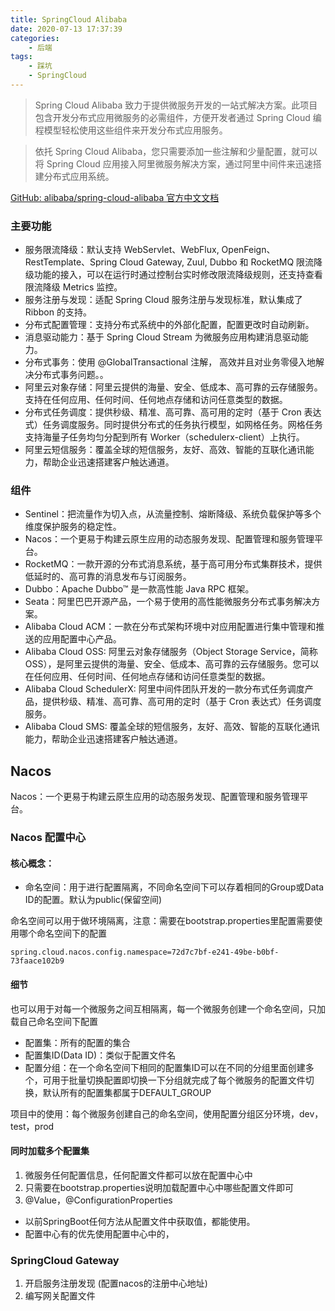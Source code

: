 ```yaml
---
title: SpringCloud Alibaba
date: 2020-07-13 17:37:39
categories:
    - 后端
tags: 
    - 踩坑
    - SpringCloud
---
```


> Spring Cloud Alibaba 致力于提供微服务开发的一站式解决方案。此项目包含开发分布式应用微服务的必需组件，方便开发者通过 Spring Cloud 编程模型轻松使用这些组件来开发分布式应用服务。

> 依托 Spring Cloud Alibaba，您只需要添加一些注解和少量配置，就可以将 Spring Cloud 应用接入阿里微服务解决方案，通过阿里中间件来迅速搭建分布式应用系统。

[GitHub: alibaba/spring-cloud-alibaba 官方中文文档](https://github.com/alibaba/spring-cloud-alibaba/blob/master/README-zh.md)

### 主要功能

- 服务限流降级：默认支持 WebServlet、WebFlux, OpenFeign、RestTemplate、Spring Cloud Gateway, Zuul, Dubbo 和 RocketMQ 限流降级功能的接入，可以在运行时通过控制台实时修改限流降级规则，还支持查看限流降级 Metrics 监控。
- 服务注册与发现：适配 Spring Cloud 服务注册与发现标准，默认集成了 Ribbon 的支持。
- 分布式配置管理：支持分布式系统中的外部化配置，配置更改时自动刷新。
- 消息驱动能力：基于 Spring Cloud Stream 为微服务应用构建消息驱动能力。
- 分布式事务：使用 @GlobalTransactional 注解， 高效并且对业务零侵入地解决分布式事务问题。。
- 阿里云对象存储：阿里云提供的海量、安全、低成本、高可靠的云存储服务。支持在任何应用、任何时间、任何地点存储和访问任意类型的数据。
- 分布式任务调度：提供秒级、精准、高可靠、高可用的定时（基于 Cron 表达式）任务调度服务。同时提供分布式的任务执行模型，如网格任务。网格任务支持海量子任务均匀分配到所有 Worker（schedulerx-client）上执行。
- 阿里云短信服务：覆盖全球的短信服务，友好、高效、智能的互联化通讯能力，帮助企业迅速搭建客户触达通道。

### 组件

- Sentinel：把流量作为切入点，从流量控制、熔断降级、系统负载保护等多个维度保护服务的稳定性。
- Nacos：一个更易于构建云原生应用的动态服务发现、配置管理和服务管理平台。
- RocketMQ：一款开源的分布式消息系统，基于高可用分布式集群技术，提供低延时的、高可靠的消息发布与订阅服务。
- Dubbo：Apache Dubbo™ 是一款高性能 Java RPC 框架。
- Seata：阿里巴巴开源产品，一个易于使用的高性能微服务分布式事务解决方案。
- Alibaba Cloud ACM：一款在分布式架构环境中对应用配置进行集中管理和推送的应用配置中心产品。
- Alibaba Cloud OSS: 阿里云对象存储服务（Object Storage Service，简称 OSS），是阿里云提供的海量、安全、低成本、高可靠的云存储服务。您可以在任何应用、任何时间、任何地点存储和访问任意类型的数据。
- Alibaba Cloud SchedulerX: 阿里中间件团队开发的一款分布式任务调度产品，提供秒级、精准、高可靠、高可用的定时（基于 Cron 表达式）任务调度服务。
- Alibaba Cloud SMS: 覆盖全球的短信服务，友好、高效、智能的互联化通讯能力，帮助企业迅速搭建客户触达通道。

## Nacos

Nacos：一个更易于构建云原生应用的动态服务发现、配置管理和服务管理平台。

### Nacos 配置中心

#### 核心概念：
- 命名空间：用于进行配置隔离，不同命名空间下可以存着相同的Group或Data ID的配置。默认为public(保留空间)

命名空间可以用于做环境隔离，注意：需要在bootstrap.properties里配置需要使用哪个命名空间下的配置

```properties
spring.cloud.nacos.config.namespace=72d7c7bf-e241-49be-b0bf-73faace102b9
```

#### 细节

也可以用于对每一个微服务之间互相隔离，每一个微服务创建一个命名空间，只加载自己命名空间下配置

- 配置集：所有的配置的集合
- 配置集ID(Data ID)：类似于配置文件名
- 配置分组：在一个命名空间下相同的配置集ID可以在不同的分组里面创建多个，可用于批量切换配置即切换一下分组就完成了每个微服务的配置文件切换，默认所有的配置集都属于DEFAULT_GROUP

项目中的使用：每个微服务创建自己的命名空间，使用配置分组区分环境，dev，test，prod

#### 同时加载多个配置集

1. 微服务任何配置信息，任何配置文件都可以放在配置中心中
2. 只需要在bootstrap.properties说明加载配置中心中哪些配置文件即可
3. @Value，@ConfigurationProperties
 - 以前SpringBoot任何方法从配置文件中获取值，都能使用。
 - 配置中心有的优先使用配置中心中的，


### SpringCloud Gateway

1. 开启服务注册发现 (配置nacos的注册中心地址)
1. 编写网关配置文件

